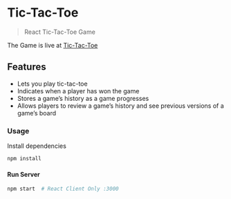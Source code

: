 # Tic-Tac-Toe

> React Tic-Tac-Toe Game

The Game is live at [Tic-Tac-Toe](https://mub4shir.github.io/tic-tac-toe/)

## Features

- Lets you play tic-tac-toe
- Indicates when a player has won the game
- Stores a game’s history as a game progresses
- Allows players to review a game’s history and see previous versions of a game’s board

### Usage

Install dependencies

```bash
npm install

```

#### Run Server

```bash
npm start  # React Client Only :3000

```

